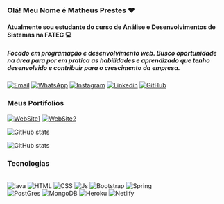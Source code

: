 ### Olá! Meu Nome é Matheus Prestes ❤️
#### Atualmente sou estudante do curso de Análise e Desenvolvimentos de Sistemas na FATEC 💻
#####  Focado em programação e desenvolvimento web. Busco oportunidade na área para por em pratica as habilidades e aprendizado que tenho desenvolvido e contribuir para o crescimento da empresa.
[![Email](https://img.shields.io/badge/Outlook-0078D4?style=for-the-badge&logo=microsoft-outlook&logoColor=white)](matheus.prestes_@outlook.com?subject=Hello%20again)
[![WhatsApp](https://img.shields.io/badge/WhatsApp-25D366?style=for-the-badge&logo=whatsapp&logoColor=white)](https://wa.me/5514991652516?text=Olá%20Matheus,%20eu%20estava%20dando%20uma%20olhada%20em%20seu%20GitHub%20.)
[![Instagram](https://img.shields.io/badge/Instagram-E4405F?style=for-the-badge&logo=instagram&logoColor=white)](https://www.instagram.com/_pretis)
[![Linkedin](https://img.shields.io/badge/LinkedIn-0077B5?style=for-the-badge&logo=linkedin&logoColor=white)](https://www.linkedin.com/in/matheus-prestes-235833186)
[![GitHub](https://img.shields.io/badge/GitHub-100000?style=for-the-badge&logo=github&logoColor=white)](https://github.com/Mathprestes?tab=repositories)

### Meus Portifolios

<div style="align:center"> 

[![WebSite1](https://img.shields.io/website-up-down-green-red/http/monip.org.svg)](http://portprestes.online)
[![WebSite2](https://img.shields.io/website-up-down-green-red/http/monip.org.svg)](http://portprestes.online)

</div>

![GitHub stats](https://github-readme-stats.vercel.app/api/top-langs/?username=Mathprestes&theme=blue-green)

![GitHub stats](https://github-readme-stats.vercel.app/api?username=Mathprestes&show_icons=true&theme=dracula)

### Tecnologias

<div style="display: inline_block"> <br/>

<img style="align:center" alt="java" src="https://img.shields.io/badge/Java-ED8B00?style=for-the-badge&logo=java&logoColor=white">
 <img style="align:center" alt="HTML" src="https://img.shields.io/badge/HTML-E34F26?style=for-the-badge&logo=html5&logoColor=white">
<img style="align:center" alt="CSS" src="https://img.shields.io/badge/CSS-1572B6?style=for-the-badge&logo=css3&logoColor=white">
<img style="align:center" alt="Js" src="https://img.shields.io/badge/JavaScript-F7DF1E?style=for-the-badge&logo=javascript&logoColor=black">
<img style="align:center" alt="Bootstrap" src="https://img.shields.io/badge/Bootstrap-563D7C?style=for-the-badge&logo=bootstrap&logoColor=white">
<img style="align:center" alt="Spring" src="https://img.shields.io/badge/Spring-6DB33F?style=for-the-badge&logo=spring&logoColor=white">
<br>
<img style="align:center" alt="PostGres" src="https://img.shields.io/badge/PostgreSQL-316192?style=for-the-badge&logo=postgresql&logoColor=white">
<img style="align:center" alt="MongoDB" src="https://img.shields.io/badge/MongoDB-4EA94B?style=for-the-badge&logo=mongodb&logoColor=white">
<img style="align:center" alt="Heroku" src="https://img.shields.io/badge/Heroku-430098?style=for-the-badge&logo=heroku&logoColor=white">
<img style="align:center" alt="Netlify" src="https://img.shields.io/badge/Netlify-00C7B7?style=for-the-badge&logo=netlify&logoColor=white">

</div>

